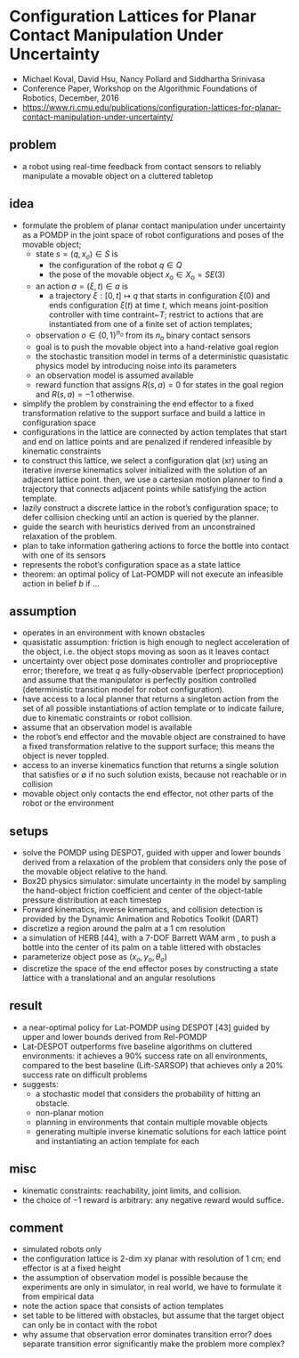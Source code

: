 # Configuration Lattices for Planar Contact Manipulation Under Uncertainty
* Michael Koval, David Hsu, Nancy Pollard and Siddhartha Srinivasa
* Conference Paper, Workshop on the Algorithmic Foundations of Robotics, December, 2016
* https://www.ri.cmu.edu/publications/configuration-lattices-for-planar-contact-manipulation-under-uncertainty/

## problem
* a robot using real-time feedback from contact sensors to reliably manipulate a movable object on a cluttered tabletop

## idea
* formulate the problem of planar contact manipulation under uncertainty as a POMDP
  in the joint space of robot configurations and poses of the movable object;
  * state $s = (q, x_o) \in S$ is 
    * the configuration of the robot $q \in Q$
    * the pose of the movable object $x_o \in X_o = SE(3)$
  * an action $a = (\xi, t) \in a$ is 
    * a trajectory $\xi: [0, t ] \mapsto q$ that starts in configuration $\xi(0)$ and 
      ends configuration $\xi(t)$ at time $t$,
      which means joint-position controller with time contraint~$T$;
      restrict to actions that are instantiated from one of a finite set of action templates;
  * observation $o \in \{0, 1\}^{n_o}$ from its $n_o$ binary contact sensors
  * goal is to push the movable object into a hand-relative goal region
  * the stochastic transition model in terms of a deterministic quasistatic physics model
    by introducing noise into its parameters
  * an observation model is assumed available
  * reward function that assigns $R(s, a) = 0$ for states  in the goal region and $R(s, a) = −1$ otherwise.
* simplify the problem by constraining the end effector to a fixed transformation
  relative to the support surface and build a lattice in configuration space
* configurations in the lattice are connected by action templates that start and end on lattice points
  and are penalized if rendered infeasible by kinematic constraints
* to construct this lattice, we select a configuration qlat (xr) using
  an iterative inverse kinematics solver initialized with the solution of an adjacent lattice point.
  then, we use a cartesian motion planner to find a trajectory that connects adjacent points while satisfying the action template.
* lazily construct a discrete lattice in the robot’s configuration space;
  to defer collision checking until an action is queried by the planner.
* guide the search with heuristics derived from an unconstrained relaxation of the problem.
* plan to take information gathering actions to force the bottle into contact with one of its sensors
* represents the robot’s configuration space as a state lattice
* theorem: an optimal policy of Lat-POMDP will not execute an infeasible action in belief $b$ if ...

## assumption
* operates in an environment with known obstacles
* quasistatic assumption: friction is high enough to neglect acceleration of the object,
  i.e. the object stops moving as soon as it leaves contact
* uncertainty over object pose dominates controller and proprioceptive error;
  therefore, we treat $q$ as fully-observable (perfect proprioception) and
  assume that the manipulator is perfectly position controlled (deterministic transition model for robot configuration).
* have access to a local planner that returns a singleton action from the set of all possible
  instantiations of action template or to indicate failure, due to kinematic constraints or robot collision.
* assume that an observation model is available
* the robot’s end effector and the movable object are constrained to have
  a fixed transformation relative to the support surface; this means the object is never toppled.
*  access to an inverse kinematics function that returns a single solution that satisfies or
  $\emptyset$ if no such solution exists, because not reachable or in collision
* movable object only contacts the end effector, not other parts of the
  robot or the environment

## setups
* solve the POMDP using DESPOT,
  guided with upper and lower bounds derived from a relaxation of the
  problem that considers only the pose of the movable object relative to the hand.
* Box2D physics simulator:
  simulate uncertainty in the model by sampling the hand-object friction coefficient and
  center of the object-table pressure distribution at each timestep
* Forward kinematics, inverse kinematics, and collision detection is provided by
  the Dynamic Animation and Robotics Toolkit (DART)
*  discretize a region  around the palm at a 1 cm resolution
*  a simulation of HERB [44], with a 7-DOF Barrett WAM arm ,
  to push a bottle into the center of its palm on a table littered with obstacles
* parameterize object pose as $(x_o, y_o, \theta_o )$
* discretize the space of the end effector poses by constructing a state
  lattice with a translational and an angular resolutions

## result
* a near-optimal policy for Lat-POMDP using DESPOT [43] guided by upper and lower bounds derived from Rel-POMDP
* Lat-DESPOT outperforms five baseline algorithms on cluttered environments:
  it achieves a 90% success rate on all environments, compared to the best baseline (Lift-SARSOP) that
  achieves only a 20% success rate on difficult problems
* suggests:
  * a stochastic model that considers the probability of hitting an obstacle.
  * non-planar motion
  * planning in environments that contain multiple movable objects
  * generating multiple inverse kinematic solutions for each lattice point and
    instantiating an action template for each

## misc
* kinematic constraints: reachability, joint limits, and collision.
* the choice of $-1$ reward is arbitrary: any negative reward would suffice.

## comment
* simulated robots only
* the configuration lattice is 2-dim xy planar with resolution of 1 cm;
  end effector is at a fixed height
* the assumption of observation model is possible because the experiments are only in simulator,
  in real world, we have to formulate it from empirical data
* note the action space that consists of action templates
* set table to be littered with obstacles, but assume that
  the target object can only be in contact with the robot
* why assume that observation error dominates transition error?
  does separate transition error significantly make the problem more complex?
